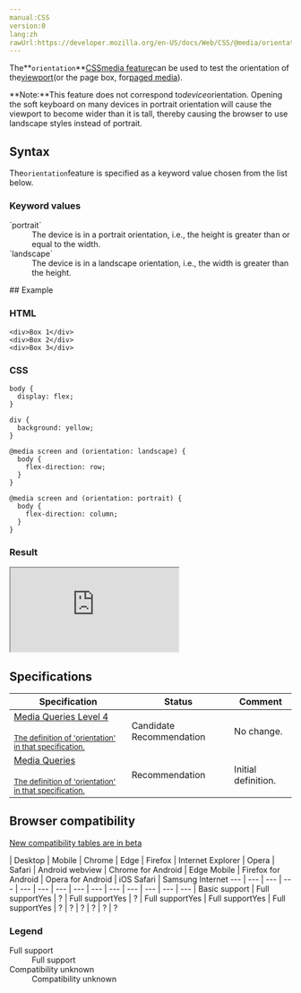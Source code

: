 ```yaml
---
manual:CSS
version:0
lang:zh
rawUrl:https://developer.mozilla.org/en-US/docs/Web/CSS/@media/orientation
---
```






The**`orientation`**[CSS](%28421 "")[media feature](%34551 "")can be used to test the orientation of the[viewport](%14371 "viewport: A viewport represents a polygonal (normally rectangular) area in computer graphics that is currently being viewed. In web browser terms, it refers to the part of the document you're viewing which is currently visible in its window (or the screen, if the document is being viewed in full screen mode). Content outside the viewport is not visible onscreen until scrolled into view.")(or the page box, for[paged media](%35310 "")).



**Note:**This feature does not correspond to*device*orientation. Opening the soft keyboard on many devices in portrait orientation will cause the viewport to become wider than it is tall, thereby causing the browser to use landscape styles instead of portrait.



## Syntax<a name="Syntax"></a>


The`orientation`feature is specified as a keyword value chosen from the list below.


### Keyword values<a name="Keyword_values"></a>
<dl><dt id=''>`portrait`</dt><dd>The device is in a portrait orientation, i.e., the height is greater than or equal to the width.</dd><dt id=''>`landscape`</dt><dd>The device is in a landscape orientation, i.e., the width is greater than the height.</dd></dl>
## Example<a name="Example"></a>

### HTML<a name="HTML"></a>

```
<div>Box 1</div>
<div>Box 2</div>
<div>Box 3</div>
```

### CSS<a name="CSS"></a>

```
body {
  display: flex;
}

div {
  background: yellow;
}

@media screen and (orientation: landscape) {
  body {
    flex-direction: row;
  }
}

@media screen and (orientation: portrait) {
  body {
    flex-direction: column;
  }
}
```

### Result<a name="Result"></a>


<iframe src='https://mdn.mozillademos.org/en-US/docs/Web/CSS/@media/orientation$samples/Example?revision=1385147' width='null' height='null'></iframe>



## Specifications<a name="Specifications"></a>

Specification | Status | Comment 
 ---  |  ---  |  ---  | 
[Media Queries Level 4<br></br><small>The definition of &#39;orientation&#39; in that specification.</small>](%35329 "") | Candidate Recommendation | No change. 
[Media Queries<br></br><small>The definition of &#39;orientation&#39; in that specification.</small>](%35330 "") | Recommendation | Initial definition. 


## Browser compatibility<a name="Browser_compatibility"></a>
[New compatibility tables are in beta<i></i>](%3360 "")

 | <abbr>Desktop<i></i></abbr> | <abbr>Mobile<i></i></abbr> 
 | <abbr>Chrome<i></i></abbr> | <abbr>Edge<i></i></abbr> | <abbr>Firefox<i></i></abbr> | <abbr>Internet Explorer<i></i></abbr> | <abbr>Opera<i></i></abbr> | <abbr>Safari<i></i></abbr> | <abbr>Android webview<i></i></abbr> | <abbr>Chrome for Android<i></i></abbr> | <abbr>Edge Mobile<i></i></abbr> | <abbr>Firefox for Android<i></i></abbr> | <abbr>Opera for Android<i></i></abbr> | <abbr>iOS Safari<i></i></abbr> | <abbr>Samsung Internet<i></i></abbr> 
 ---  |  ---  |  ---  |  ---  |  ---  |  ---  |  ---  |  ---  |  ---  |  ---  |  ---  |  ---  |  ---  |  ---  | 
Basic support | <abbr>Full support</abbr>Yes | <abbr>?</abbr> | <abbr>Full support</abbr>Yes | <abbr>?</abbr> | <abbr>Full support</abbr>Yes | <abbr>Full support</abbr>Yes | <abbr>Full support</abbr>Yes | <abbr>?</abbr> | <abbr>?</abbr> | <abbr>?</abbr> | <abbr>?</abbr> | <abbr>?</abbr> | <abbr>?</abbr> 


### Legend<a name="Legend"></a>
<dl><dt id=''><abbr>Full support</abbr></dt><dd>Full support</dd><dt id=''><abbr>Compatibility unknown</abbr></dt><dd>Compatibility unknown</dd></dl>



